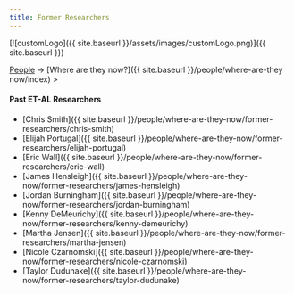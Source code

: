 ```yaml
---
title: Former Researchers
---
```


[![customLogo]({{ site.baseurl }}/assets/images/customLogo.png)]({{ site.baseurl }})

[People]({{site.baseurl}}/people/index) -> [Where are they now?]({{ site.baseurl }}/people/where-are-they now/index) >

#### Past ET-AL Researchers

- [Chris Smith]({{ site.baseurl }}/people/where-are-they-now/former-researchers/chris-smith)
- [Elijah Portugal]({{ site.baseurl }}/people/where-are-they-now/former-researchers/elijah-portugal)
- [Eric Wall]({{ site.baseurl }}/people/where-are-they-now/former-researchers/eric-wall)
- [James Hensleigh]({{ site.baseurl }}/people/where-are-they-now/former-researchers/james-hensleigh)
- [Jordan Burningham]({{ site.baseurl }}/people/where-are-they-now/former-researchers/jordan-burningham)
- [Kenny DeMeurichy]({{ site.baseurl }}/people/where-are-they-now/former-researchers/kenny-demeurichy)
- [Martha Jensen]({{ site.baseurl }}/people/where-are-they-now/former-researchers/martha-jensen)
- [Nicole Czarnomski]({{ site.baseurl }}/people/where-are-they-now/former-researchers/nicole-czarnomski)
- [Taylor Dudunake]({{ site.baseurl }}/people/where-are-they-now/former-researchers/taylor-dudunake)

